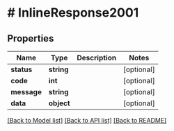 # # InlineResponse2001

## Properties

Name | Type | Description | Notes
------------ | ------------- | ------------- | -------------
**status** | **string** |  | [optional]
**code** | **int** |  | [optional]
**message** | **string** |  | [optional]
**data** | **object** |  | [optional]

[[Back to Model list]](../../README.md#models) [[Back to API list]](../../README.md#endpoints) [[Back to README]](../../README.md)
